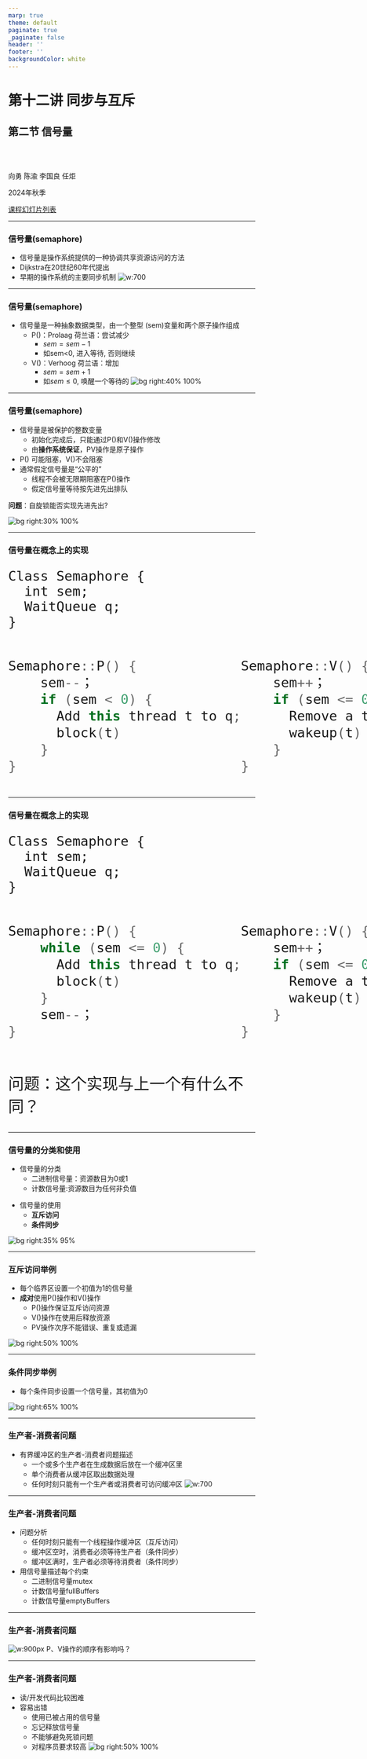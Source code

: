 ```yaml
---
marp: true
theme: default
paginate: true
_paginate: false
header: ''
footer: ''
backgroundColor: white
---
```


<!-- theme: gaia -->
<!-- _class: lead -->

# 第十二讲 同步与互斥

## 第二节 信号量

<br>
<br>

向勇 陈渝 李国良 任炬 

2024年秋季

[课程幻灯片列表](https://www.yuque.com/xyong-9fuoz/qczol5/oqo14u60786offgg)

---

### 信号量(semaphore)

- 信号量是操作系统提供的一种协调共享资源访问的方法
- Dijkstra在20世纪60年代提出
- 早期的操作系统的主要同步机制
![w:700](figs/basic-syncmutex.png)

<!--
Dijkstra 应译作“戴克斯特拉”
https://zhuanlan.zhihu.com/p/73390180
维基百科 Edsger Wybe Dijkstra 页面（https://en.wikipedia.org/wiki/Edsger_W._Dijkstra），Dijkstra 可读作 /ˈdaɪkstrə/ 或 [ˈdɛikstra]
-->
---

### 信号量(semaphore)
- 信号量是一种抽象数据类型，由一个整型 (sem)变量和两个原子操作组成
   - P()：Prolaag 荷兰语：尝试减少
      - $sem = sem - 1$
      - 如sem<0, 进入等待, 否则继续
   - V()：Verhoog 荷兰语：增加
      - $sem = sem + 1$
      - 如$sem \le 0$, 唤醒一个等待的
![bg right:40% 100%](figs/sema-train.png)

---

### 信号量(semaphore)
- 信号量是被保护的整数变量
   - 初始化完成后，只能通过P()和V()操作修改
   - 由**操作系统保证**，PV操作是原子操作
- P() 可能阻塞，V()不会阻塞
- 通常假定信号量是“公平的”
   - 线程不会被无限期阻塞在P()操作
   - 假定信号量等待按先进先出排队

**问题**：自旋锁能否实现先进先出?

![bg right:30% 100%](figs/sema-train.png)

---

### 信号量在概念上的实现

<!--
![w:1200](figs/semaphore-impl.png)
-->

<font size=6>

```
Class Semaphore {
  int sem;
  WaitQueue q; 
}
```

<style>
.container{
  display: flex;
}
.col {
  flex: 1;
}
</style>

<div class="container">

<div class="col">

```c++
Semaphore::P() {
    sem--；
    if (sem < 0) {
      Add this thread t to q;
      block(t)
    }
}
```

</div>

<div class="col">

```c++
Semaphore::V() {
    sem++；
    if (sem <= 0) {
      Remove a thread t from q;
      wakeup(t)
    }
}
```

</div>

</div>

</font>

---


### 信号量在概念上的实现

<font size=6>

```
Class Semaphore {
  int sem;
  WaitQueue q; 
}
```

<style>
.container{
  display: flex;
}
.col {
  flex: 1;
}
</style>

<div class="container">

<div class="col">

```c++
Semaphore::P() {
    while (sem <= 0) {
      Add this thread t to q;
      block(t)
    }
    sem--；
}
```

</div>

<div class="col">

```c++
Semaphore::V() {
    sem++；
    if (sem <= 0) {
      Remove a thread t from q;
      wakeup(t)
    }
}
```

</div>

</div>

问题：这个实现与上一个有什么不同？

</font>

---

### 信号量的分类和使用

* 信号量的分类
  - 二进制信号量：资源数目为0或1
  - 计数信号量:资源数目为任何非负值
<!-- - 两者等价：基于一个可以实现另一个 -->
* 信号量的使用
  - **互斥访问**
  - **条件同步**

![bg right:35% 95%](figs/sema-train.png)

---

### 互斥访问举例
- 每个临界区设置一个初值为1的信号量
- **成对**使用P()操作和V()操作
   -  P()操作保证互斥访问资源
   -  V()操作在使用后释放资源
   -  PV操作次序不能错误、重复或遗漏

![bg right:50% 100%](figs/semaphore-use-1.png)

---

### 条件同步举例

- 每个条件同步设置一个信号量，其初值为0

![bg right:65% 100%](figs/semaphore-use-2.png)

---

### 生产者-消费者问题

- 有界缓冲区的生产者-消费者问题描述
   - 一个或多个生产者在生成数据后放在一个缓冲区里
   - 单个消费者从缓冲区取出数据处理
   - 任何时刻只能有一个生产者或消费者可访问缓冲区
![w:700](figs/semaphore-use-3.png)

---

### 生产者-消费者问题

- 问题分析
   - 任何时刻只能有一个线程操作缓冲区（互斥访问）
   - 缓冲区空时，消费者必须等待生产者（条件同步）
   - 缓冲区满时，生产者必须等待消费者（条件同步）
- 用信号量描述每个约束
   - 二进制信号量mutex
   - 计数信号量fullBuffers
   - 计数信号量emptyBuffers

---

### 生产者-消费者问题

![w:900px](figs/semaphore-use-4.png)
P、V操作的顺序有影响吗？

---

### 生产者-消费者问题

- 读/开发代码比较困难
- 容易出错
   - 使用已被占用的信号量
   - 忘记释放信号量
   - 不能够避免死锁问题
   - 对程序员要求较高
![bg right:50% 100%](figs/semaphore-use-4.png)